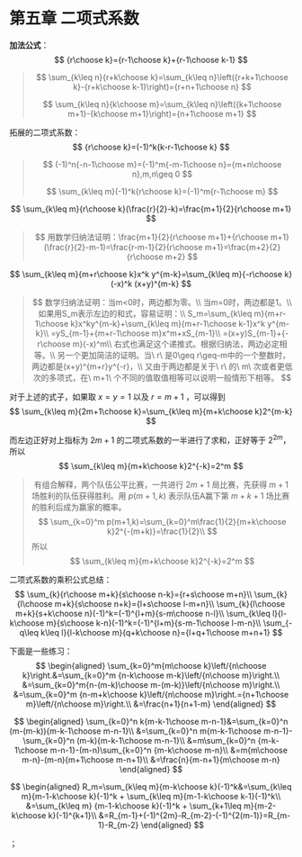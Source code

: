 # 第五章	二项式系数

**加法公式**：
$$
{r\choose k}={r-1\choose k}+{r-1\choose k-1}
$$

> $$
> \sum_{k\leq n}{r+k\choose k}=\sum_{k\leq n}\left({r+k+1\choose k}-{r+k\choose k-1}\right)={r+n+1\choose n}
> $$
>
> $$
> \sum_{k\leq n}{k\choose m}=\sum_{k\leq n}\left({k+1\choose m+1}-{k\choose m+1}\right)={n+1\choose m+1}
> $$

拓展的二项式系数：
$$
{r\choose k}=(-1)^k{k-r-1\choose k}
$$

>$$
>(-1)^n{-n-1\choose m}=(-1)^m{-m-1\choose n}={m+n\choose n},m,n\geq 0
>$$
>
>$$
>\sum_{k\leq m}(-1)^k{r\choose k}=(-1)^m{r-1\choose m}
>$$

$$
\sum_{k\leq m}{r\choose k}(\frac{r}{2}-k)=\frac{m+1}{2}{r\choose m+1}
$$

> $$
> 用数学归纳法证明：\frac{m+1}{2}{r\choose m+1}+{r\choose m+1}(\frac{r}{2}-m-1)=\frac{r-m-1}{2}{r\choose m+1}=\frac{m+2}{2}{r\choose m+2}
> $$

$$
\sum_{k\leq m}{m+r\choose k}x^k y^{m-k}=\sum_{k\leq m}{-r\choose k}(-x)^k (x+y)^{m-k}
$$

> $$
> 数学归纳法证明：当m<0时，两边都为零。\\
> 当m=0时，两边都是1。\\
> 如果用S_m表示左边的和式，容易证明：\\
> S_m=\sum_{k\leq m}{m+r-1\choose k}x^ky^{m-k}+\sum_{k\leq m}{m+r-1\choose k-1}x^k y^{m-k}\\
> =yS_{m-1}+{m+r-1\choose m}x^m+xS_{m-1}\\
> =(x+y)S_{m-1}+{-r\choose m}(-x)^m\\
> 右式也满足这个递推式。根据归纳法，两边必定相等。\\
> 另一个更加简洁的证明。当\ r\ 是0\geq r\geq-m中的一个整数时，两边都是(x+y)^{m+r}y^{-r}，\\
> 又由于两边都是关于\ r\ 的\ m\ 次或者更低次的多项式，在\ m+1\ 个不同的值取值相等可以说明一般情形下相等。
> $$

对于上述的式子，如果取 $x=y=1$ 以及 $r=m+1$ ，可以得到
$$
\sum_{k\leq m}{2m+1\choose k}=\sum_{k\leq m}{m+k\choose k}2^{m-k}
$$


而左边正好对上指标为 $2m+1$ 的二项式系数的一半进行了求和，正好等于 $2^{2m}$，所以
$$
\sum_{k\leq m}{m+k\choose k}2^{-k}=2^m
$$

> ​	有组合解释，两个队伍公平比赛，一共进行 $2m+1$ 局比赛，先获得 $m+1$ 场胜利的队伍获得胜利。用 $p(m+1,k)$ 表示队伍A赢下第 $m+k+1$ 场比赛的胜利后成为赢家的概率。
> $$
> \sum_{k=0}^m p(m+1,k)=\sum_{k=0}^m\frac{1}{2}{m+k\choose k}2^{-(m+k)}=\frac{1}{2}\\
> $$
> 所以
> $$
> \sum_{k\leq m}{m+k\choose k}2^{-k}=2^m
> $$

二项式系数的乘积公式总结：
$$
\sum_{k}{r\choose m+k}{s\choose n-k}={r+s\choose m+n}\\
\sum_{k}{l\choose m+k}{s\choose n+k}={l+s\choose l-m+n}\\
\sum_{k}{l\choose m+k}{s+k\choose n}(-1)^k=(-1)^{l+m}{s-m\choose n-l}\\
\sum_{k\leq l}{l-k\choose m}{s\choose k-n}(-1)^k=(-1)^{l+m}{s-m-1\choose l-m-n}\\
\sum_{-q\leq k\leq l}{l-k\choose m}{q+k\choose n}={l+q+1\choose m+n+1}
$$


下面是一些练习：
$$
\begin{aligned}
\sum_{k=0}^m{m\choose k}\left/{n\choose k}\right.&=\sum_{k=0}^m {n-k\choose m-k}\left/{n\choose m}\right.\\
&=\sum_{k=0}^m{n-(m-k)\choose m-(m-k)}\left/{n\choose m}\right.\\
&=\sum_{k=0}^m {n-m+k\choose k}\left/{n\choose m}\right.={n+1\choose m}\left/{n\choose m}\right.\\
&=\frac{n+1}{n+1-m}
\end{aligned}
$$

$$
\begin{aligned}
\sum_{k=0}^n k{m-k-1\choose m-n-1}&=\sum_{k=0}^n (m-(m-k)){m-k-1\choose m-n-1}\\
&=\sum_{k=0}^n m{m-k-1\choose m-n-1}-\sum_{k=0}^n (m-k){m-k-1\choose m-n-1}\\
&=m\sum_{k=0}^n {m-k-1\choose m-n-1}-(m-n)\sum_{k=0}^n {m-k\choose m-n}\\
&=m{m\choose m-n}-(m-n){m+1\choose m-n+1}\\
&=\frac{n}{m-n+1}{m\choose m-n}
\end{aligned}
$$

$$
\begin{aligned}
R_m=\sum_{k\leq m}{m-k\choose k}(-1)^k&=\sum_{k\leq m}{m-1-k\choose k}(-1)^k + \sum_{k\leq m}{m-1-k\choose k-1}(-1)^k\\
&=\sum_{k\leq m} {m-1-k\choose k}(-1)^k + \sum_{k+1\leq m}{m-2-k\choose k}(-1)^{k+1}\\
&=R_{m-1}+(-1)^{2m}-R_{m-2}-(-1)^{2(m-1)}=R_{m-1}-R_{m-2}
\end{aligned}
$$

；
